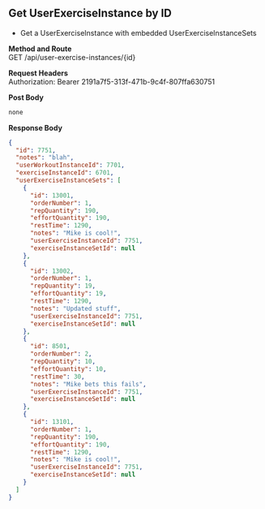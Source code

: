 Get UserExerciseInstance by ID
---
* Get a UserExerciseInstance with embedded UserExerciseInstanceSets

**Method and Route**\
GET /api/user-exercise-instances/{id}


**Request Headers**\
Authorization: Bearer 2191a7f5-313f-471b-9c4f-807ffa630751

**Post Body**
```javascript
none
```

**Response Body**
```json
{
  "id": 7751,
  "notes": "blah",
  "userWorkoutInstanceId": 7701,
  "exerciseInstanceId": 6701,
  "userExerciseInstanceSets": [
    {
      "id": 13001,
      "orderNumber": 1,
      "repQuantity": 190,
      "effortQuantity": 190,
      "restTime": 1290,
      "notes": "Mike is cool!",
      "userExerciseInstanceId": 7751,
      "exerciseInstanceSetId": null
    },
    {
      "id": 13002,
      "orderNumber": 1,
      "repQuantity": 19,
      "effortQuantity": 19,
      "restTime": 1290,
      "notes": "Updated stuff",
      "userExerciseInstanceId": 7751,
      "exerciseInstanceSetId": null
    },
    {
      "id": 8501,
      "orderNumber": 2,
      "repQuantity": 10,
      "effortQuantity": 10,
      "restTime": 30,
      "notes": "Mike bets this fails",
      "userExerciseInstanceId": 7751,
      "exerciseInstanceSetId": null
    },
    {
      "id": 13101,
      "orderNumber": 1,
      "repQuantity": 190,
      "effortQuantity": 190,
      "restTime": 1290,
      "notes": "Mike is cool!",
      "userExerciseInstanceId": 7751,
      "exerciseInstanceSetId": null
    }
  ]
}
```
